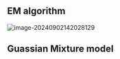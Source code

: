 ## EM algorithm

![image-20240902142028129](C:\Users\zhushu\AppData\Roaming\Typora\typora-user-images\image-20240902142028129.png)

## Guassian Mixture model 